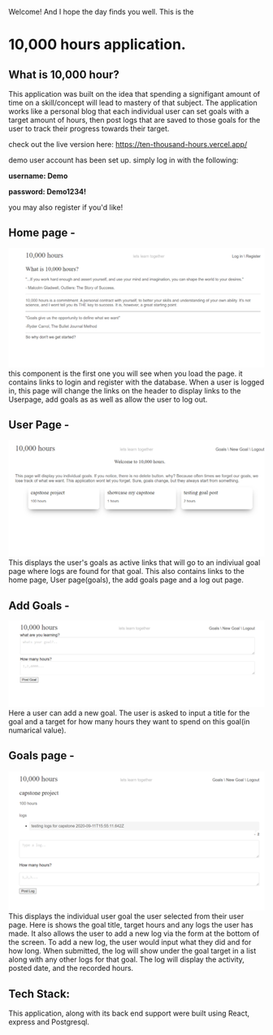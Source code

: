 Welcome! And I hope the day finds you well. This is the 
# 10,000 hours application.

## What is 10,000 hour?

This application was built on the idea that spending a signifigant amount of time on a skill/concept will lead to mastery of that subject. 
The application works like a personal blog that each individual user can set goals with a target amount of hours, then post logs that are
saved to those goals for the user to track their progress towards their target. 

check out the live version here:
https://ten-thousand-hours.vercel.app/

demo user account has been set up. simply log in with the following:

**username: Demo**

**password: Demo1234!**

you may also register if you'd like! 


## Home page -
![Alt text](/screenshots/homepage.png?raw=true "Optional Title")
this component is the first one you will see when you load the page. it contains links to login and register with the database.
When a user is logged in, this page will change the links on the header to display links to the Userpage, add goals as
as well as allow the user to log out.
  
## User Page - 
![Alt text](/screenshots/userpage.png?raw=true "Optional Title")
This displays the user's goals as active links that will go to an indiviual goal page where logs are found for that goal.
This also contains links to the home page, User page(goals), the add goals page and a log out page. 
  
## Add Goals - 
![Alt text](/screenshots/addgoalpage.png?raw=true "Optional Title")
Here a user can add a new goal. The user is asked to input a title for the goal and a target for how many hours they want
to spend on this goal(in numarical value).
  
## Goals page - 
![Alt text](/screenshots/goalpage.png?raw=true "Optional Title")
This displays the individual user goal the user selected from their user page. Here is shows the goal title, target hours 
and any logs the user has made. It also allows the user to add a new log via the form at the bottom of the screen. To add
a new log, the user would input what they did and for how long. When submitted, the log will show under the goal target 
in a list along with any other logs for that goal. The log will display the activity, posted date, and the recorded hours.
  
## Tech Stack:

This application, along with its back end support were built using React, express and Postgresql.
